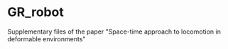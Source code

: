 # GR_robot
Supplementary files of the paper "Space-time approach to locomotion in deformable environments"
